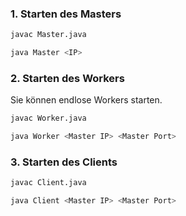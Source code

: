 ### 1. Starten des Masters

```bash
javac Master.java
```

```bash
java Master <IP>
```

### 2. Starten des Workers

Sie können endlose Workers starten.

```bash
javac Worker.java
```

```bash
java Worker <Master IP> <Master Port>
```

### 3. Starten des Clients

```bash
javac Client.java
```

```bash
java Client <Master IP> <Master Port>
```